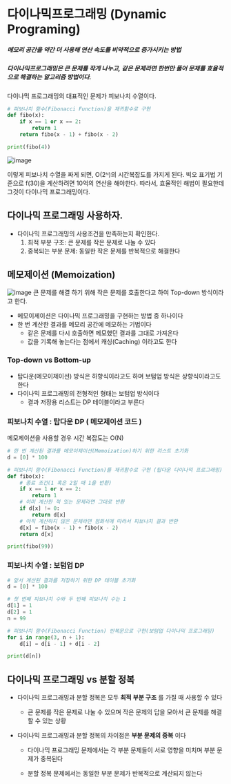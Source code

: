 # 다이나믹프로그래밍 (Dynamic Programing)
##### 메모리 공간을 약간 더 사용해 연산 속도를 비약적으로 증가시키는 방법
##### 다이나믹프로그래밍은 큰 문제를 작게 나누고, 같은 문제라면 한번만 풀어 문제를 효율적으로 해결하는 알고리즘 방법이다.

다이나믹 프로그래밍의 대표적인 문제가 피보나치 수열이다.

```python
# 피보나치 함수(Fibonacci Function)을 재귀함수로 구현
def fibo(x):
    if x == 1 or x == 2:
        return 1
    return fibo(x - 1) + fibo(x - 2)

print(fibo(4))
```


![image](https://user-images.githubusercontent.com/55631147/133082063-fd3fa6d5-a1aa-4089-8c64-628045eb887a.png)

이렇게 피보나치 수열을 짜게 되면, O(2ᴺ)의 시간복잡도를 가지게 된다.
빅오 표기법 기준으로 f(30)을 계산하려면 10억의 연산을 해야한다.
따라서, 효율적인 해법이 필요한데 그것이 다이나믹 프로그래밍이다.

## 다이나믹 프로그래밍 사용하자.
* 다이나믹 프로그래밍의 사용조건을 만족하는지 확인한다.
    1. 최적 부분 구조: 큰 문제를 작은 문제로 나눌 수 있다 
    2. 중복되는 부분 문제: 동일한 작은 문제를 반복적으로 해결한다 


## 메모제이션 (Memoization) 
![image](https://user-images.githubusercontent.com/55631147/133082195-13d1f278-d319-400f-9c94-cab2734d54b6.png)
큰 문제를 해결 하기 위해 작은 문제를 호출한다고 하여 Top-down 방식이라고 한다.
* 메모이제이션은 다이나믹 프로그래밍을 구현하는 방법 중 하나이다 
* 한 번 계산한 결과를 메모리 공간에 메모하는 기법이다 
    * 같은 문제를 다시 호출하면 메모했던 결과를 그대로 가져온다
    * 값을 기록해 놓는다는 점에서 캐싱(Caching) 이라고도 한다


### Top-down vs Bottom-up
* 탑다운(메모이제이션) 방식은 하향식이라고도 하며 보텀업 방식은 상향식이라고도 한다
* 다이나믹 프로그래밍의 전형적인 형태는 보텀업 방식이다
    * 결과 저장용 리스트는 DP 테이블이라고 부른다



### 피보나치 수열 : 탑다운 DP ( 메모제이션 코드 )
메모제이션을 사용할 경우 시간 복잡도는 O(N) 
```python
# 한 번 계산된 결과를 메모이제이션(Memoization)하기 위한 리스트 초기화
d = [0] * 100

# 피보나치 함수(Fibonacci Function)를 재귀함수로 구현 (탑다운 다이나믹 프로그래밍)
def fibo(x):
    # 종료 조건(1 혹은 2일 때 1을 반환)
    if x == 1 or x == 2:
        return 1
    # 이미 계산한 적 있는 문제라면 그대로 반환
    if d[x] != 0:
        return d[x]
    # 아직 계산하지 않은 문제라면 점화식에 따라서 피보나치 결과 반환
    d[x] = fibo(x - 1) + fibo(x - 2)
    return d[x]

print(fibo(99))
```

### 피보나치 수열 : 보텀업 DP 
```python
# 앞서 계산된 결과를 저장하기 위한 DP 테이블 초기화
d = [0] * 100

# 첫 번째 피보나치 수와 두 번째 피보나치 수는 1
d[1] = 1
d[2] = 1
n = 99

# 피보나치 함수(Fibonacci Function) 반복문으로 구현(보텀업 다이나믹 프로그래밍)
for i in range(3, n + 1):
    d[i] = d[i - 1] + d[i - 2]

print(d[n])
```

## 다이나믹 프로그래밍 vs 분할 정복

* 다이나믹 프로그래밍과 분할 정복은 모두 **최적 부분 구조** 를 가질 때 사용할 수 있다

  * 큰 문제를 작은 문제로 나눌 수 있으며 작은 문제의 답을 모아서 큰 문제를 해결할 수 있는 상황 

* 다이나믹 프로그래밍과 분할 정복의 차이점은 **부분 문제의 중복** 이다

    * 다이나믹 프로그래밍 문제에서는 각 부분 문제들이 서로 영향을 미치며 부분 문제가 중복된다 

    * 분할 정복 문제에서는 동일한 부분 문제가 반복적으로 계산되지 않는다 

